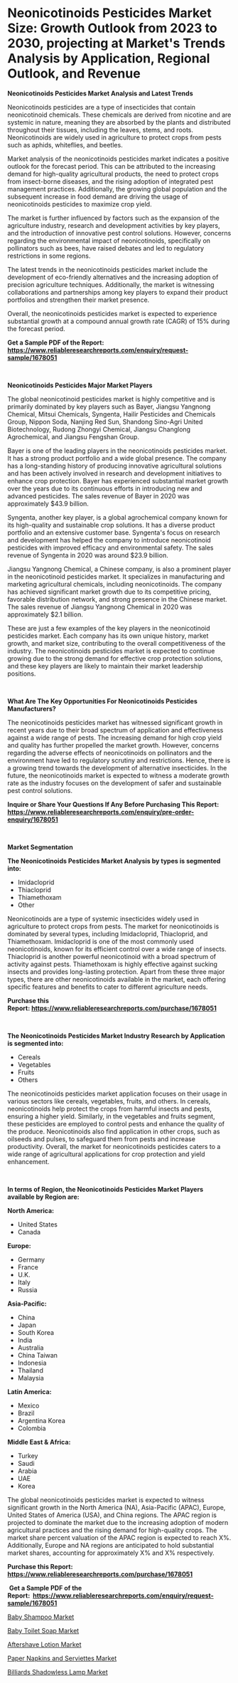 <p><h1>Neonicotinoids Pesticides Market Size: Growth Outlook from 2023 to 2030, projecting at Market's Trends Analysis by Application, Regional Outlook, and Revenue</h1></p><p><strong>Neonicotinoids Pesticides Market Analysis and Latest Trends</strong></p>
<p><p>Neonicotinoids pesticides are a type of insecticides that contain neonicotinoid chemicals. These chemicals are derived from nicotine and are systemic in nature, meaning they are absorbed by the plants and distributed throughout their tissues, including the leaves, stems, and roots. Neonicotinoids are widely used in agriculture to protect crops from pests such as aphids, whiteflies, and beetles.</p><p>Market analysis of the neonicotinoids pesticides market indicates a positive outlook for the forecast period. This can be attributed to the increasing demand for high-quality agricultural products, the need to protect crops from insect-borne diseases, and the rising adoption of integrated pest management practices. Additionally, the growing global population and the subsequent increase in food demand are driving the usage of neonicotinoids pesticides to maximize crop yield.</p><p>The market is further influenced by factors such as the expansion of the agriculture industry, research and development activities by key players, and the introduction of innovative pest control solutions. However, concerns regarding the environmental impact of neonicotinoids, specifically on pollinators such as bees, have raised debates and led to regulatory restrictions in some regions.</p><p>The latest trends in the neonicotinoids pesticides market include the development of eco-friendly alternatives and the increasing adoption of precision agriculture techniques. Additionally, the market is witnessing collaborations and partnerships among key players to expand their product portfolios and strengthen their market presence.</p><p>Overall, the neonicotinoids pesticides market is expected to experience substantial growth at a compound annual growth rate (CAGR) of 15% during the forecast period.</p></p>
<p><strong>Get a Sample PDF of the Report:&nbsp; <a href="https://www.reliableresearchreports.com/enquiry/request-sample/1678051">https://www.reliableresearchreports.com/enquiry/request-sample/1678051</a></strong></p>
<p>&nbsp;</p>
<p><strong>Neonicotinoids Pesticides Major Market Players</strong></p>
<p><p>The global neonicotinoid pesticides market is highly competitive and is primarily dominated by key players such as Bayer, Jiangsu Yangnong Chemical, Mitsui Chemicals, Syngenta, Hailir Pesticides and Chemicals Group, Nippon Soda, Nanjing Red Sun, Shandong Sino-Agri United Biotechnology, Rudong Zhongyi Chemical, Jiangsu Changlong Agrochemical, and Jiangsu Fengshan Group. </p><p>Bayer is one of the leading players in the neonicotinoids pesticides market. It has a strong product portfolio and a wide global presence. The company has a long-standing history of producing innovative agricultural solutions and has been actively involved in research and development initiatives to enhance crop protection. Bayer has experienced substantial market growth over the years due to its continuous efforts in introducing new and advanced pesticides. The sales revenue of Bayer in 2020 was approximately $43.9 billion.</p><p>Syngenta, another key player, is a global agrochemical company known for its high-quality and sustainable crop solutions. It has a diverse product portfolio and an extensive customer base. Syngenta's focus on research and development has helped the company to introduce neonicotinoid pesticides with improved efficacy and environmental safety. The sales revenue of Syngenta in 2020 was around $23.9 billion.</p><p>Jiangsu Yangnong Chemical, a Chinese company, is also a prominent player in the neonicotinoid pesticides market. It specializes in manufacturing and marketing agricultural chemicals, including neonicotinoids. The company has achieved significant market growth due to its competitive pricing, favorable distribution network, and strong presence in the Chinese market. The sales revenue of Jiangsu Yangnong Chemical in 2020 was approximately $2.1 billion.</p><p>These are just a few examples of the key players in the neonicotinoid pesticides market. Each company has its own unique history, market growth, and market size, contributing to the overall competitiveness of the industry. The neonicotinoids pesticides market is expected to continue growing due to the strong demand for effective crop protection solutions, and these key players are likely to maintain their market leadership positions.</p></p>
<p>&nbsp;</p>
<p><strong>What Are The Key Opportunities For Neonicotinoids Pesticides Manufacturers?</strong></p>
<p><p>The neonicotinoids pesticides market has witnessed significant growth in recent years due to their broad spectrum of application and effectiveness against a wide range of pests. The increasing demand for high crop yield and quality has further propelled the market growth. However, concerns regarding the adverse effects of neonicotinoids on pollinators and the environment have led to regulatory scrutiny and restrictions. Hence, there is a growing trend towards the development of alternative insecticides. In the future, the neonicotinoids market is expected to witness a moderate growth rate as the industry focuses on the development of safer and sustainable pest control solutions.</p></p>
<p><strong>Inquire or Share Your Questions If Any Before Purchasing This Report: <a href="https://www.reliableresearchreports.com/enquiry/pre-order-enquiry/1678051">https://www.reliableresearchreports.com/enquiry/pre-order-enquiry/1678051</a></strong></p>
<p>&nbsp;</p>
<p><strong>Market Segmentation</strong></p>
<p><strong>The Neonicotinoids Pesticides Market Analysis by types is segmented into:</strong></p>
<p><ul><li>Imidacloprid</li><li>Thiacloprid</li><li>Thiamethoxam</li><li>Other</li></ul></p>
<p><p>Neonicotinoids are a type of systemic insecticides widely used in agriculture to protect crops from pests. The market for neonicotinoids is dominated by several types, including Imidacloprid, Thiacloprid, and Thiamethoxam. Imidacloprid is one of the most commonly used neonicotinoids, known for its efficient control over a wide range of insects. Thiacloprid is another powerful neonicotinoid with a broad spectrum of activity against pests. Thiamethoxam is highly effective against sucking insects and provides long-lasting protection. Apart from these three major types, there are other neonicotinoids available in the market, each offering specific features and benefits to cater to different agriculture needs.</p></p>
<p><strong>Purchase this Report:&nbsp;<a href="https://www.reliableresearchreports.com/purchase/1678051">https://www.reliableresearchreports.com/purchase/1678051</a></strong></p>
<p>&nbsp;</p>
<p><strong>The Neonicotinoids Pesticides Market Industry Research by Application is segmented into:</strong></p>
<p><ul><li>Cereals</li><li>Vegetables</li><li>Fruits</li><li>Others</li></ul></p>
<p><p>The neonicotinoids pesticides market application focuses on their usage in various sectors like cereals, vegetables, fruits, and others. In cereals, neonicotinoids help protect the crops from harmful insects and pests, ensuring a higher yield. Similarly, in the vegetables and fruits segment, these pesticides are employed to control pests and enhance the quality of the produce. Neonicotinoids also find application in other crops, such as oilseeds and pulses, to safeguard them from pests and increase productivity. Overall, the market for neonicotinoids pesticides caters to a wide range of agricultural applications for crop protection and yield enhancement.</p></p>
<p>&nbsp;</p>
<p><strong>In terms of Region, the Neonicotinoids Pesticides Market Players available by Region are:</strong></p>
<p>
    <p> <strong> North America: </strong>
        <ul>
            <li>United States</li>
            <li>Canada</li>
        </ul>
        </p> 
    <p> <strong> Europe: </strong>
        <ul>
            <li>Germany</li>
            <li>France</li>
            <li>U.K.</li>
            <li>Italy</li>
            <li>Russia</li>
        </ul>
        </p> 
    <p> <strong> Asia-Pacific: </strong>
        <ul>
            <li>China</li>
            <li>Japan</li>
            <li>South Korea</li>
            <li>India</li>
            <li>Australia</li>
            <li>China Taiwan</li>
            <li>Indonesia</li>
            <li>Thailand</li>
            <li>Malaysia</li>
        </ul>
        </p> 
    <p> <strong> Latin America: </strong>
        <ul>
            <li>Mexico</li>
            <li>Brazil</li>
            <li>Argentina Korea</li>
            <li>Colombia</li>
        </ul>
        </p> 
    <p> <strong> Middle East & Africa: </strong>
        <ul>
            <li>Turkey</li>
            <li>Saudi</li>
            <li>Arabia</li>
            <li>UAE</li>
            <li>Korea</li>
        </ul>
    </p>
    </p>
<p><p>The global neonicotinoids pesticides market is expected to witness significant growth in the North America (NA), Asia-Pacific (APAC), Europe, United States of America (USA), and China regions. The APAC region is projected to dominate the market due to the increasing adoption of modern agricultural practices and the rising demand for high-quality crops. The market share percent valuation of the APAC region is expected to reach X%. Additionally, Europe and NA regions are anticipated to hold substantial market shares, accounting for approximately X% and X% respectively.</p></p>
<p><strong>Purchase this Report: <a href="https://www.reliableresearchreports.com/purchase/1678051">https://www.reliableresearchreports.com/purchase/1678051</a></strong></p>
<p>&nbsp;<strong>Get a Sample PDF of the Report:&nbsp;&nbsp;<a href="https://www.reliableresearchreports.com/enquiry/request-sample/1678051">https://www.reliableresearchreports.com/enquiry/request-sample/1678051</a></strong></p>
<p><strong></strong></p>
<p><p><a href="https://www.linkedin.com/pulse/baby-shampoo-market-research-report-provides-thorough/">Baby Shampoo Market</a></p><p><a href="https://www.linkedin.com/pulse/baby-toilet-soap-market-share-amp-new-trends-analysis-report/">Baby Toilet Soap Market</a></p><p><a href="https://www.linkedin.com/pulse/aftershave-lotion-market-research-report-unlocks-analysis/">Aftershave Lotion Market</a></p><p><a href="https://medium.com/@mayankdeswal9588dm/paper-napkins-and-serviettes-market-trends-forecast-and-competitive-analysis-to-2030-33716b06b179">Paper Napkins and Serviettes Market</a></p><p><a href="https://medium.com/@rahulv.reportprime/billiards-shadowless-lamp-market-size-and-market-trends-complete-industry-overview-2023-to-2030-f87ca9629ade">Billiards Shadowless Lamp Market</a></p></p>